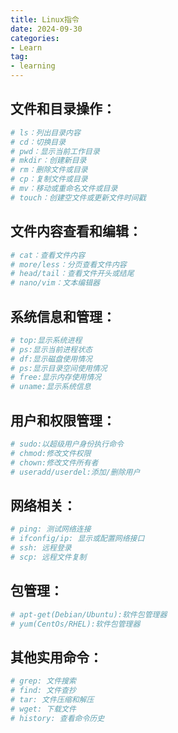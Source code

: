 ```yaml
---
title: Linux指令
date: 2024-09-30
categories: 
- Learn
tag:
- learning
---
```


## 文件和目录操作：
```bash
# ls：列出目录内容
# cd：切换目录
# pwd：显示当前工作目录
# mkdir：创建新目录
# rm：删除文件或目录
# cp：复制文件或目录
# mv：移动或重命名文件或目录
# touch：创建空文件或更新文件时间戳
``` 

## 文件内容查看和编辑：
```bash
# cat：查看文件内容
# more/less：分页查看文件内容
# head/tail：查看文件开头或结尾
# nano/vim：文本编辑器
``` 

## 系统信息和管理：
```bash
# top:显示系统进程
# ps:显示当前进程状态
# df:显示磁盘使用情况
# ps:显示目录空间使用情况
# free:显示内存使用情况
# uname:显示系统信息
``` 

## 用户和权限管理：
```bash
# sudo:以超级用户身份执行命令
# chmod:修改文件权限
# chown:修改文件所有者
# useradd/userdel:添加/删除用户
```

## 网络相关：
```bash
# ping: 测试网络连接
# ifconfig/ip: 显示或配置网络接口
# ssh: 远程登录
# scp: 远程文件复制
```

## 包管理：
```bash
# apt-get(Debian/Ubuntu):软件包管理器
# yum(CentOs/RHEL):软件包管理器
```

## 其他实用命令：
```bash 
# grep: 文件搜索
# find: 文件查抄
# tar: 文件压缩和解压
# wget: 下载文件
# history: 查看命令历史
```
